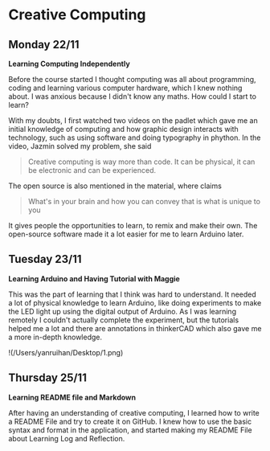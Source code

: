 # Creative Computing

## Monday 22/11

**Learning Computing Independently**

Before the course started I thought computing was all about programming, coding and learning various computer hardware, which I knew nothing about. I was anxious because I didn't know any maths. How could I start to learn? 

With my doubts, I first watched two videos on the padlet which gave me an initial knowledge of computing and how graphic design interacts with technology, such as using software and doing typography in phython. In the video, Jazmin solved my problem, she said

> Creative computing is way more than code. It can be physical, it can be electronic and can be experienced.

The open source is also mentioned in the material, where claims

> What's in your brain and how you can convey that is what is unique to you

It gives people the opportunities to learn, to remix and make their own. The open-source software made it a lot easier for me to learn Arduino later.

## Tuesday 23/11

**Learning Arduino and Having Tutorial with Maggie**

This was the part of learning that I think was hard to understand. It needed a lot of physical knowledge to learn Arduino, like doing experiments to make the LED light up using the digital output of Arduino. As I was learning remotely I couldn't actually complete the experiment, but the tutorials helped me a lot and there are annotations in thinkerCAD which also gave me a more in-depth knowledge.

!(/Users/yanruihan/Desktop/1.png)

## Thursday 25/11

**Learning README file and Markdown**

After having an understanding of creative computing, I learned how to write a README File and try to create it on GitHub. I knew how to use the basic syntax and format in the application, and started making my README File about Learning Log and Reflection.


